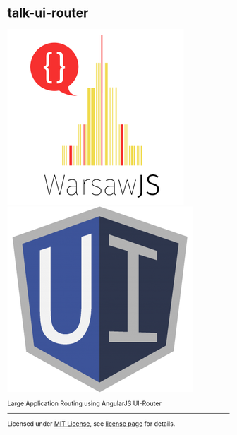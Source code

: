talk-ui-router
==============

![Logo](/slides/themes/warsawjs/pictures/logo.png)
![Logo](/page/angularui.png)

Large Application Routing using AngularJS UI-Router

---
Licensed under [MIT License](http://en.wikipedia.org/wiki/MIT_License), see [license page](https://github.com/shower/shower/wiki/MIT-License) for details.
